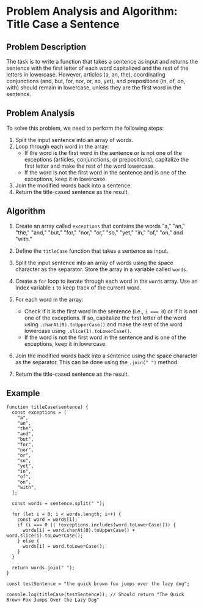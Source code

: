 # Problem Analysis and Algorithm: Title Case a Sentence

## Problem Description

The task is to write a function that takes a sentence as input and returns the sentence with the first letter of each word capitalized and the rest of the letters in lowercase. However, articles (a, an, the), coordinating conjunctions (and, but, for, nor, or, so, yet), and prepositions (in, of, on, with) should remain in lowercase, unless they are the first word in the sentence.

## Problem Analysis

To solve this problem, we need to perform the following steps:

1. Split the input sentence into an array of words.
2. Loop through each word in the array:
   - If the word is the first word in the sentence or is not one of the exceptions (articles, conjunctions, or prepositions), capitalize the first letter and make the rest of the word lowercase.
   - If the word is not the first word in the sentence and is one of the exceptions, keep it in lowercase.
3. Join the modified words back into a sentence.
4. Return the title-cased sentence as the result.

## Algorithm

1. Create an array called `exceptions` that contains the words "a," "an," "the," "and," "but," "for," "nor," "or," "so," "yet," "in," "of," "on," and "with."

2. Define the `titleCase` function that takes a sentence as input.

3. Split the input sentence into an array of words using the space character as the separator. Store the array in a variable called `words`.

4. Create a `for` loop to iterate through each word in the `words` array. Use an index variable `i` to keep track of the current word.

5. For each word in the array:

   - Check if it is the first word in the sentence (i.e., `i === 0`) or if it is not one of the exceptions. If so, capitalize the first letter of the word using `.charAt(0).toUpperCase()` and make the rest of the word lowercase using `.slice(1).toLowerCase()`.
   - If the word is not the first word in the sentence and is one of the exceptions, keep it in lowercase.

6. Join the modified words back into a sentence using the space character as the separator. This can be done using the `.join(" ")` method.

7. Return the title-cased sentence as the result.

## Example

```javascript:
function titleCase(sentence) {
  const exceptions = [
    "a",
    "an",
    "the",
    "and",
    "but",
    "for",
    "nor",
    "or",
    "so",
    "yet",
    "in",
    "of",
    "on",
    "with",
  ];

  const words = sentence.split(" ");

  for (let i = 0; i < words.length; i++) {
    const word = words[i];
    if (i === 0 || !exceptions.includes(word.toLowerCase())) {
      words[i] = word.charAt(0).toUpperCase() + word.slice(1).toLowerCase();
    } else {
      words[i] = word.toLowerCase();
    }
  }

  return words.join(" ");
}

const testSentence = "the quick brown fox jumps over the lazy dog";

console.log(titleCase(testSentence)); // Should return "The Quick Brown Fox Jumps Over the Lazy Dog"
```
